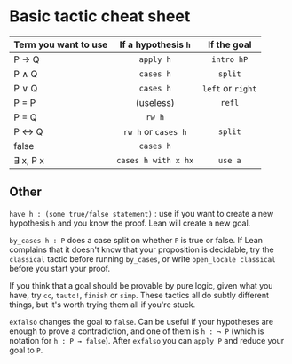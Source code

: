 # Basic tactic cheat sheet

| Term you want to use | If a hypothesis `h` | If the goal      |
| ----------|:-------------------:|:----------------:|
| P → Q     |   `apply h`         | `intro hP`       |
| P ∧ Q     |   `cases h`         | `split`          |
| P ∨ Q     |   `cases h`         | `left` or `right`|
| P = P     |   (useless)         | `refl`           |
| P = Q     |   `rw h`            |                  |
| P ↔ Q     | `rw h` or `cases h` | `split`          |
| false     |  `cases h`          |                  |
| ∃ x, P x  |  `cases h with x hx`| `use a`          |


## Other

`have h : (some true/false statement)` : use if you want to create a new hypothesis `h` and you know the proof. Lean will create a new goal.

`by_cases h : P` does a case split on whether `P` is true
or false. If Lean complains that it doesn't know that your
proposition is decidable, try the `classical` tactic
before running `by_cases`, or write `open_locale classical`
before you start your proof. 

If you think that a goal should be provable by pure logic,
given what you have, try `cc`, `tauto!`, `finish` or `simp`.
These tactics all do subtly different things, but it's
worth trying them all if you're stuck.

`exfalso` changes the goal to `false`. Can be useful if
your hypotheses are enough to prove a contradiction, and
one of them is `h : ¬ P` (which is notation for `h : P → false`).
After `exfalso` you can `apply P` and reduce your goal to `P`. 

